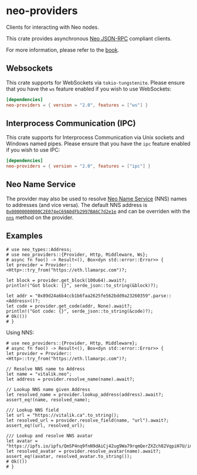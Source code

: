 # neo-providers

Clients for interacting with Neo nodes.

This crate provides asynchronous
[Neo JSON-RPC](https://github.com/neo/wiki/wiki/JSON-RPC) compliant
clients.

For more information, please refer to the [book](https://gakonst.com/neo-rs).

## Websockets

This crate supports for WebSockets via `tokio-tungstenite`.
Please ensure that you have the `ws` feature enabled if you wish to use WebSockets:

```toml
[dependencies]
neo-providers = { version = "2.0", features = ["ws"] }
```

## Interprocess Communication (IPC)

This crate supports for Interprocess Communication via Unix sockets and Windows named pipes.
Please ensure that you have the `ipc` feature enabled if you wish to use IPC:

```toml
[dependencies]
neo-providers = { version = "2.0", features = ["ipc"] }
```

## Neo Name Service

The provider may also be used to resolve [Neo Name Service](https://nns.domains) (NNS) names
to addresses (and vice versa).
The default NNS address is [`0x00000000000C2E074eC69A0dFb2997BA6C7d2e1e`][nns]
and can be overriden with the [`nns`](./struct.Provider.html#method.nns) method on the provider.

[nns]: https://etherscan.io/address/0x00000000000C2E074eC69A0dFb2997BA6C7d2e1e

## Examples

```rust,no_run
# use neo_types::Address;
# use neo_providers::{Provider, Http, Middleware, Ws};
# async fn foo() -> Result<(), Box<dyn std::error::Error>> {
let provider = Provider::<Http>::try_from("https://eth.llamarpc.com")?;

let block = provider.get_block(100u64).await?;
println!("Got block: {}", serde_json::to_string(&block)?);

let addr = "0x89d24a6b4ccb1b6faa2625fe562bdd9a23260359".parse::<Address>()?;
let code = provider.get_code(addr, None).await?;
println!("Got code: {}", serde_json::to_string(&code)?);
# Ok(())
# }
```

Using NNS:

```rust,no_run
# use neo_providers::{Provider, Http, Middleware};
# async fn foo() -> Result<(), Box<dyn std::error::Error>> {
let provider = Provider::<Http>::try_from("https://eth.llamarpc.com")?;

// Resolve NNS name to Address
let name = "vitalik.neo";
let address = provider.resolve_name(name).await?;

// Lookup NNS name given Address
let resolved_name = provider.lookup_address(address).await?;
assert_eq!(name, resolved_name);

/// Lookup NNS field
let url = "https://vitalik.ca".to_string();
let resolved_url = provider.resolve_field(name, "url").await?;
assert_eq!(url, resolved_url);

/// Lookup and resolve NNS avatar
let avatar = "https://ipfs.io/ipfs/QmSP4nq9fnN9dAiCj42ug9Wa79rqmQerZXZch82VqpiH7U/image.gif".to_string();
let resolved_avatar = provider.resolve_avatar(name).await?;
assert_eq!(avatar, resolved_avatar.to_string());
# Ok(())
# }
```
